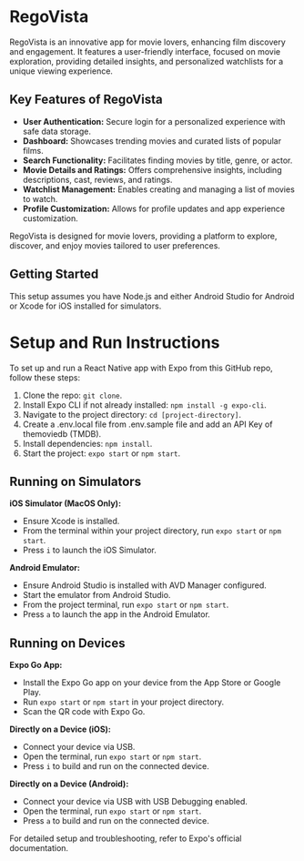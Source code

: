 # RegoVista

RegoVista is an innovative app for movie lovers, enhancing film discovery and engagement. It features a user-friendly interface, focused on movie exploration, providing detailed insights, and personalized watchlists for a unique viewing experience.

## Key Features of RegoVista

- **User Authentication:** Secure login for a personalized experience with safe data storage.
- **Dashboard:** Showcases trending movies and curated lists of popular films.
- **Search Functionality:** Facilitates finding movies by title, genre, or actor.
- **Movie Details and Ratings:** Offers comprehensive insights, including descriptions, cast, reviews, and ratings.
- **Watchlist Management:** Enables creating and managing a list of movies to watch.
- **Profile Customization:** Allows for profile updates and app experience customization.

RegoVista is designed for movie lovers, providing a platform to explore, discover, and enjoy movies tailored to user preferences.

## Getting Started

This setup assumes you have Node.js and either Android Studio for Android or Xcode for iOS installed for simulators.

# Setup and Run Instructions

To set up and run a React Native app with Expo from this GitHub repo, follow these steps:

1. Clone the repo: `git clone`.
2. Install Expo CLI if not already installed: `npm install -g expo-cli`.
3. Navigate to the project directory: `cd [project-directory]`.
4. Create a .env.local file from .env.sample file and add an API Key of themoviedb (TMDB).
5. Install dependencies: `npm install`.
6. Start the project: `expo start` or `npm start`.

## Running on Simulators

**iOS Simulator (MacOS Only):**

- Ensure Xcode is installed.
- From the terminal within your project directory, run `expo start` or `npm start`.
- Press `i` to launch the iOS Simulator.

**Android Emulator:**

- Ensure Android Studio is installed with AVD Manager configured.
- Start the emulator from Android Studio.
- From the project terminal, run `expo start` or `npm start`.
- Press `a` to launch the app in the Android Emulator.

## Running on Devices

**Expo Go App:**

- Install the Expo Go app on your device from the App Store or Google Play.
- Run `expo start` or `npm start` in your project directory.
- Scan the QR code with Expo Go.

**Directly on a Device (iOS):**

- Connect your device via USB.
- Open the terminal, run `expo start` or `npm start`.
- Press `i` to build and run on the connected device.

**Directly on a Device (Android):**

- Connect your device via USB with USB Debugging enabled.
- Open the terminal, run `expo start` or `npm start`.
- Press `a` to build and run on the connected device.

For detailed setup and troubleshooting, refer to Expo's official documentation.
